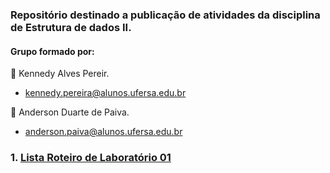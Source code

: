 ### Repositório destinado a publicação de atividades da disciplina de Estrutura de dados II.

#### Grupo formado por:


:small_blue_diamond: Kennedy Alves Pereir.
- <kennedy.pereira@alunos.ufersa.edu.br> 

:small_blue_diamond: Anderson Duarte de Paiva.
- <anderson.paiva@alunos.ufersa.edu.br>

### 1. [Lista Roteiro de Laboratório 01](https://github.com/kennedyAlvess/Estrutura-de-dados-II/tree/main/Roteiro%20do%20Laboratório%2001)


